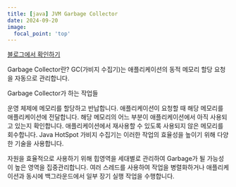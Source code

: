 ```yaml
---
title: [java] JVM Garbage Collector
date: 2024-09-20
image:
  focal_point: 'top'
---
```

<a href="https://naver.com" class="btn btn-primary">블로그에서 확인하기</a>


<!--more-->

Garbage Collector란?
GC(가비지 수집기)는 애플리케이션의 동적 메모리 할당 요청을 자동으로 관리합니다.

Garbage Collector가 하는 작업들

운영 체제에 메모리를 할당하고 반납합니다.
애플리케이션이 요청할 때 해당 메모리를 애플리케이션에 전달합니다.
해당 메모리의 어느 부분이 애플리케이션에서 아직 사용되고 있는지 확인합니다.
애플리케이션에서 재사용할 수 있도록 사용되지 않은 메모리를 회수합니다.
Java HotSpot 가비지 수집기는 이러한 작업의 효율성을 높이기 위해 다양한 기술을 사용합니다.

자원을 효율적으로 사용하기 위해 힙영역을 세대별로 관리하여 Garbage가 될 가능성이 높은 영역을 집중관리합니다.
여러 스레드를 사용하여 작업을 병렬화하거나 애플리케이션과 동시에 백그라운드에서 일부 장기 실행 작업을 수행합니다.
